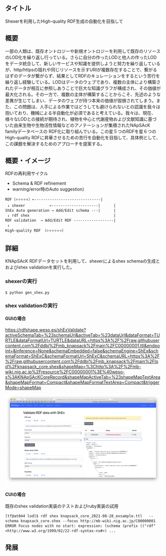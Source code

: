 ## タイトル
Shexerを利用したHigh-quality RDF生成の自動化を目指して

## 概要
一部の人類は、既存オントロジーや新規オントロジーを利用して既存のリソースのLOD化を繰り返し行っている。さらに自分の作ったLODと他人の作ったLODをデータ統合して、新しいサービスや知識を提供しようと努力を繰り返しているが、http/httpsの揺れや同じリソースを示すURIが複数存在することで、繋がるはずのデータが繋がらず、結果としてRDFのキュレーションをするという苦行を繰り返し経験している。LODはデータのウェブであり、複数の主体により構築されたデータが相互に参照しあうことで巨大な知識グラフが構成され、その価値が最大化される。その一方で、複数の主体が構築することからこそ、先述のような差異が生じてしまい、データのウェブが持つ本来の価値が毀損されてしまう。また、この問題は、人手による作業ではどうしても避けられないとの認識を我々は抱いており、機械による半自動化が必須であると考えている。我々は、現在、様々なLODとの接続が期待され、植物を中心と代謝産物および文献知識に基づいた由来生物や生物活性情報などのアノテーションが集積されたNApSAcK familyデータベースの RDF化に取り組んでいる。この星５つのRDFを星６つのHigh-quality RDFに昇華させるための苦行を自動化を目指して、具体例として、この課題を解決するためのアプローチを提案する。


## 概要・イメージ

RDFの再利用サイクル

- Schema & RDF refinement
- warning/error時のAuto suggestion） 

```
RDF（⭐️⭐️⭐️⭐️⭐️）←------------------------------|
 ↓ shexer           ←---------------------|      |
ShEx Auto generation → Add/Edit schema ---|      | 
 ↓ rdf shex                                      |
RDF validation  → Add/Edit RDF ------------------|
 ↓
High-quality RDF （⭐️⭐️⭐️⭐️⭐️⭐️）
```

## 詳細

KNApSAcK RDFデータセットを利用して、shexerによるshex schemaの生成とおよびshex validationを実行した。

### shexerの実行
```
$ python gen_shex.py
```

### shex validationの実行

#### GUIの場合
https://rdfshape.weso.es/shExValidate?activeSchemaTab=%23schemaUrl&activeTab=%23dataUrl&dataFormat=TURTLE&dataFormatUrl=TURTLE&dataURL=https%3A%2F%2Fraw.githubusercontent.com%2Fddbj%2Fmb_knapsack%2Fmain%2FC00000001.ttl&endpoint=&inference=None&schemaEmbedded=false&schemaEngine=ShEx&schemaFormat=ShExC&schemaFormatUrl=ShExC&schemaURL=https%3A%2F%2Fraw.githubusercontent.com%2Fddbj%2Fmb_knapsack%2Fmain%2Flod%2Fknapsack_core.shex&shapeMap=%3Chttp%3A%2F%2Fmb-wiki.nig.ac.jp%2Fresource%2FC00000001%3E%40weso-s%3AKNApSAcKCoreRecord&shapeMapActiveTab=%23shapeMapTextArea&shapeMapFormat=Compact&shapeMapFormatTextArea=Compact&triggerMode=shapeMap

![Validate-RDF-data-with-ShEx](Validate-RDF-data-with-ShEx.png)


#### CUIの場合

既存のshex validation実装のテストおよびruby実装の試用

```
[tf@at044 lod]$ rdf shex knapsack_core_2021-08-28_exsample.ttl   --schema knapsack_core.shex --focus http://mb-wiki.nig.ac.jp/C00000001
ERROR Focus nodes with no start: expression: (schema (prefix (("rdf" <http://www.w3.org/1999/02/22-rdf-syntax-ns#>) ...
```

## 発展

